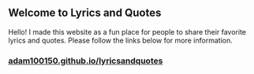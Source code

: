 ## Welcome to Lyrics and Quotes
Hello! I made this website as a fun place for people to share their favorite lyrics and quotes. Please follow the links below for more information.
### [adam100150.github.io/lyricsandquotes](https://adam100150.github.io/lyricsandquotes/)

